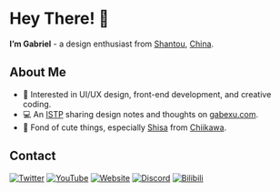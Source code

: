 # Hey There! 👋

**I’m Gabriel** - a design enthusiast from [Shantou](https://en.wikipedia.org/wiki/Shantou), [China](https://en.wikipedia.org/wiki/China).

## About Me

- 🎨 Interested in UI/UX design, front-end development, and creative coding.
- 💻 An [ISTP](https://www.16personalities.com/profiles/0946bd8c81df7) sharing design notes and thoughts on [gabexu.com](https://gabexu.com).
- 🧡 Fond of cute things, especially [Shisa](https://chiikawa.fandom.com/wiki/Shisa) from [Chiikawa](https://en.wikipedia.org/wiki/Chiikawa).

## Contact

[![Twitter](https://img.shields.io/badge/Twitter-@Gabe____Xu-1DA1F2?logo=x&logoColor=white)](https://x.com/Gabe__Xu)
[![YouTube](https://img.shields.io/badge/YouTube-@Gabe__Xu-E62117?logo=youtube&logoColor=white)](https://www.youtube.com/@Gabe_Xu)
[![Website](https://img.shields.io/badge/Website-gabe.ren-orange?logo=firefoxbrowser&logoColor=white)](https://gabe.ren/)
[![Discord](https://img.shields.io/badge/Discord-gabe__xu-5865f2?logo=discord&logoColor=white)](#)
[![Bilibili](https://img.shields.io/badge/Bilibili-@Gabe__Xu-ff69b4?logo=bilibili&logoColor=white)](https://space.bilibili.com/1525408234)
